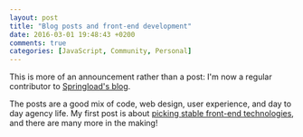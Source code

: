 ```yaml
---
layout: post
title: "Blog posts and front-end development"
date: 2016-03-01 19:48:43 +0200
comments: true
categories: [JavaScript, Community, Personal]
---
```


This is more of an announcement rather than a post: I'm now a regular contributor to [Springload's blog](http://www.springload.co.nz/blog).

<!-- more -->

The posts are a good mix of code, web design, user experience, and day to day agency life. My first post is about [picking stable front-end technologies](http://www.springload.co.nz/blog/a-stable-front-end-stack-for-2016/), and there are many more in the making!